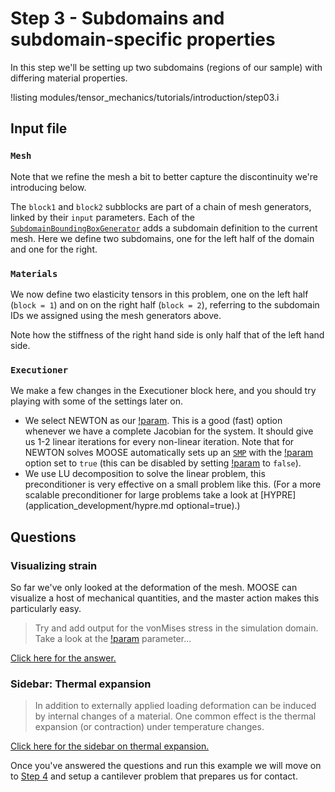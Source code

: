 # Step 3 - Subdomains and subdomain-specific properties

In this step we'll be setting up two subdomains (regions of our sample) with
differing material properties.

!listing modules/tensor_mechanics/tutorials/introduction/step03.i

## Input file

### `Mesh`

Note that we refine the mesh a bit to better capture the discontinuity we're
introducing below.

The `block1` and `block2` subblocks are part of a chain of mesh generators,
linked by their `input` parameters. Each of the
[`SubdomainBoundingBoxGenerator`](SubdomainBoundingBoxGenerator.md) adds a
subdomain definition to the current mesh. Here we define two subdomains, one for
the left half of the domain and one for the right.

### `Materials`

We now define two elasticity tensors in this problem, one on the left half
(`block = 1`) and on on the right half (`block = 2`), referring to the subdomain
IDs we assigned using the mesh generators above.

Note how the stiffness of the right hand side is only half that of the left hand side.

### `Executioner`

We make a few changes in the Executioner block here, and you should try playing with some of the settings later on.

- We select NEWTON as our [!param](/Executioner/Transient/solve_type). This is a good (fast) option whenever we have a complete Jacobian for the system. It should give us 1-2 linear iterations for every non-linear iteration. Note that for NEWTON solves MOOSE automatically sets up an [`SMP`](SingleMatrixPreconditioner.md) with the [!param](/Preconditioning/SMP/full) option set to `true` (this can be disabled by setting [!param](/Executioner/auto_preconditioning) to `false`).
- We use LU decomposition to solve the linear problem, this preconditioner is very effective on a small problem like this. (For a more scalable preconditioner for large problems take a look at [HYPRE](application_development/hypre.md optional=true).)

## Questions

### Visualizing strain

So far we've only looked at the deformation of the mesh. MOOSE can visualize a
host of mechanical quantities, and the master action makes this particularly
easy.

> Try and add output for the vonMises stress in the simulation domain. Take a
> look at the
> [!param](/Modules/TensorMechanics/Master/TensorMechanicsAction/generate_output)
> parameter...

[Click here for the answer.](tensor_mechanics/tutorials/introduction/answer03a.md)

### Sidebar: Thermal expansion

> In addition to externally applied loading deformation can be induced by
> internal changes of a material. One common effect is the thermal expansion (or
> contraction) under temperature changes.

[Click here for the sidebar on thermal expansion.](tensor_mechanics/tutorials/introduction/step03a.md)

Once you've answered the questions and run this example we will move on to
[Step 4](tensor_mechanics/tutorials/introduction/step04.md) and setup a cantilever problem that prepares us
for contact.
